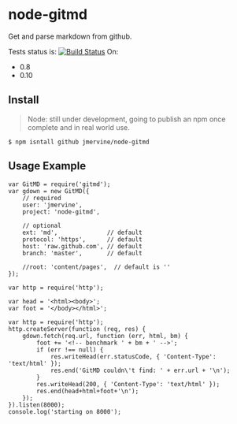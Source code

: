 # node-gitmd

Get and parse markdown from github.

Tests status is: [![Build Status](https://travis-ci.org/jmervine/node-gitmd.png?branch=master)](https://travis-ci.org/jmervine/node-gitmd)
On:
- 0.8
- 0.10

## Install

> Node: still under development, going to publish an npm once complete and in
> real world use.

    $ npm isntall github jmervine/node-gitmd

## Usage Example

    var GitMD = require('gitmd');
    var gdown = new GitMD({
        // required
        user: 'jmervine',
        project: 'node-gitmd',

        // optional
        ext: 'md',              // default
        protocol: 'https',      // default
        host: 'raw.github.com', // default
        branch: 'master',       // default

        //root: 'content/pages',  // default is ''
    });

    var http = require('http');

    var head = '<html><body>';
    var foot = '</body></html>';

    var http = require('http');
    http.createServer(function (req, res) {
        gdown.fetch(req.url, function (err, html, bm) {
            foot += '<!-- benchmark ' + bm + ' -->';
            if (err !== null) {
                res.writeHead(err.statusCode, { 'Content-Type': 'text/html' });
                res.end('GitMD couldn\'t find: ' + err.url + '\n');
            }
            res.writeHead(200, { 'Content-Type': 'text/html' });
            res.end(head+html+foot+'\n');
        });
    }).listen(8000);
    console.log('starting on 8000');

